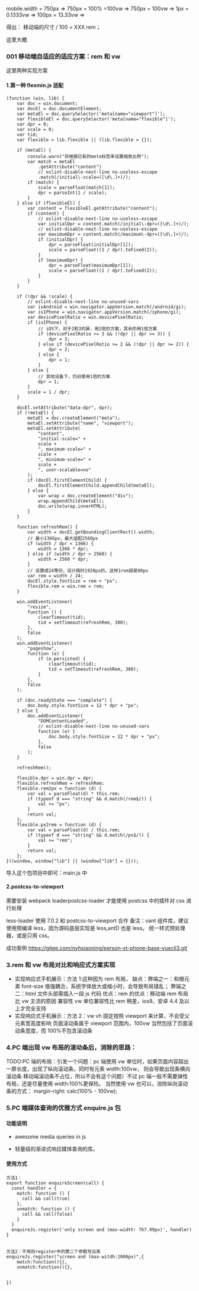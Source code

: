 

mobile.width = 750px => 750px = 100% =100vw => 750px = 100vw
=> 1px = 0.1333vw =>
100px = 13.33vw =>

得出：
移动端的尺寸 / 100 = XXX rem；

这里大概

### 001 移动端自适应的适应方案：rem 和 vw

这里两种实现方案

#### 1.第一种 flexmin.js 适配

```
(function (win, lib) {
    var doc = win.document;
    var docEl = doc.documentElement;
    var metaEl = doc.querySelector('meta[name="viewport"]');
    var flexibleEl = doc.querySelector('meta[name="flexible"]');
    var dpr = 0;
    var scale = 0;
    var tid;
    var flexible = lib.flexible || (lib.flexible = {});

    if (metaEl) {
        console.warn("将根据已有的meta标签来设置缩放比例");
        var match = metaEl
            .getAttribute("content")
            // eslint-disable-next-line no-useless-escape
            .match(/initial\-scale=([\d\.]+)/);
        if (match) {
            scale = parseFloat(match[1]);
            dpr = parseInt(1 / scale);
        }
    } else if (flexibleEl) {
        var content = flexibleEl.getAttribute("content");
        if (content) {
            // eslint-disable-next-line no-useless-escape
            var initialDpr = content.match(/initial\-dpr=([\d\.]+)/);
            // eslint-disable-next-line no-useless-escape
            var maximumDpr = content.match(/maximum\-dpr=([\d\.]+)/);
            if (initialDpr) {
                dpr = parseFloat(initialDpr[1]);
                scale = parseFloat((1 / dpr).toFixed(2));
            }
            if (maximumDpr) {
                dpr = parseFloat(maximumDpr[1]);
                scale = parseFloat((1 / dpr).toFixed(2));
            }
        }
    }

    if (!dpr && !scale) {
        // eslint-disable-next-line no-unused-vars
        var isAndroid = win.navigator.appVersion.match(/android/gi);
        var isIPhone = win.navigator.appVersion.match(/iphone/gi);
        var devicePixelRatio = win.devicePixelRatio;
        if (isIPhone) {
            // iOS下，对于2和3的屏，用2倍的方案，其余的用1倍方案
            if (devicePixelRatio >= 3 && (!dpr || dpr >= 3)) {
                dpr = 3;
            } else if (devicePixelRatio >= 2 && (!dpr || dpr >= 2)) {
                dpr = 2;
            } else {
                dpr = 1;
            }
        } else {
            // 其他设备下，仍旧使用1倍的方案
            dpr = 1;
        }
        scale = 1 / dpr;
    }

    docEl.setAttribute("data-dpr", dpr);
    if (!metaEl) {
        metaEl = doc.createElement("meta");
        metaEl.setAttribute("name", "viewport");
        metaEl.setAttribute(
            "content",
            "initial-scale=" +
            scale +
            ", maximum-scale=" +
            scale +
            ", minimum-scale=" +
            scale +
            ", user-scalable=no"
        );
        if (docEl.firstElementChild) {
            docEl.firstElementChild.appendChild(metaEl);
        } else {
            var wrap = doc.createElement("div");
            wrap.appendChild(metaEl);
            doc.write(wrap.innerHTML);
        }
    }

    function refreshRem() {
        var width = docEl.getBoundingClientRect().width;
        // 最小1366px，最大适配2560px
        if (width / dpr < 1366) {
            width = 1366 * dpr;
        } else if (width / dpr > 2560) {
            width = 2560 * dpr;
        }
        // 设置成24等份，设计稿时1920px的，这样1rem就是80px
        var rem = width / 24;
        docEl.style.fontSize = rem + "px";
        flexible.rem = win.rem = rem;
    }

    win.addEventListener(
        "resize",
        function () {
            clearTimeout(tid);
            tid = setTimeout(refreshRem, 300);
        },
        false
    );
    win.addEventListener(
        "pageshow",
        function (e) {
            if (e.persisted) {
                clearTimeout(tid);
                tid = setTimeout(refreshRem, 300);
            }
        },
        false
    );

    if (doc.readyState === "complete") {
        doc.body.style.fontSize = 12 * dpr + "px";
    } else {
        doc.addEventListener(
            "DOMContentLoaded",
            // eslint-disable-next-line no-unused-vars
            function (e) {
                doc.body.style.fontSize = 12 * dpr + "px";
            },
            false
        );
    }

    refreshRem();

    flexible.dpr = win.dpr = dpr;
    flexible.refreshRem = refreshRem;
    flexible.rem2px = function (d) {
        var val = parseFloat(d) * this.rem;
        if (typeof d === "string" && d.match(/rem$/)) {
            val += "px";
        }
        return val;
    };
    flexible.px2rem = function (d) {
        var val = parseFloat(d) / this.rem;
        if (typeof d === "string" && d.match(/px$/)) {
            val += "rem";
        }
        return val;
    };
})(window, window["lib"] || (window["lib"] = {}));
```

导入这个包项目中即可：main.js 中

#### 2.postcss-to-viewport

需要安装 webpack loaderpostcss-loader 才能使用 postcss 中的插件对 css 进行处理

less-loader 使用 7.0.2 和 postcss-to-viewport 合作
备注：vant 组件库，建议使用预编译 less，因为源码底层实现是 less,antD 也是 less。
统一样式预处理器，或是只用 css。

成功案例
https://gitee.com/nyhxiaoning/person-xt-phone-base-vuecli3.git

### 3.rem 和 vw 布局对比和响应式方案实现

- 实现响应式手机展示：方法 1:这种因为 rem 布局，
  缺点：弊端之一：和根元素 font-size 值强耦合，系统字体放大或缩小时，会导致布局错乱；
  弊端之二：html 文件头部需插入一段 js 代码
  优点：rem 的优点：移动端 rem 布局比 vw 主流的原因 兼容性
  vw 单位兼容性比 rem 稍差，ios8、安卓 4.4 及以上才完全支持
- 实现响应式手机展示：方法 2：vw vh 固定按照 viewport 来计算，不会受父元素宽高度影响
  页面滚动条属于 viewport 范围内，100vw 当然包括了页面滚动条宽度，而 100%不包含滚动条

### 4.PC 端出现 vw 布局的滚动条后，消除的思路：

TODO:PC 端的布局：引发一个问题：pc 端使用 vw 单位时，如果页面内容超出一屏长度，出现了纵向滚动条，同时有元素 width:100vw， 则会导致出现条横向滚动条
移动端滚动条不占位，所以不会有这个问题）不过 pc 端一般不需要弹性布局，还是尽量使用 width:100%更保险。
当然使用 vw 也可以，消除纵向滚动条的方式： margin-right: calc(100% - 100vw);

### 5.PC 端媒体查询的优雅方式 enquire.js 包

#### 功能说明

- awesome media queries in js

- 轻量级的渐进式响应媒体查询的库。

#### 使用方式

```
方法1：
export function enquireScreen(call) {
  const handler = {
    match: function () {
      call && call(true)
    },
    unmatch: function () {
      call && call(false)
    }
  }
  enquireJs.register('only screen and (max-width: 767.99px)', handler)
}


方法2：不用将register中的第二个参数写出来
enquireJs.register("screen and (max-witdh:1000px)",{
	match:function(){},
	unmatch:function(){},


})
```
